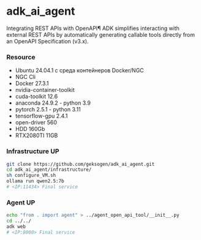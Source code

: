 # adk_ai_agent
Integrating REST APIs with OpenAPI¶
ADK simplifies interacting with external REST APIs by automatically generating callable tools directly from an OpenAPI Specification (v3.x). 

### Resource
* Ubuntu 24.04.1 с среда контейнеров Docker/NGC
* NGC Cli
* Docker 27.3.1
* nvidia-container-toolkit
* cuda-toolkit 12.6
* anaconda 24.9.2 - python 3.9
* pytorch 2.5.1 - python 3.11
* tensorflow-gpu 2.4.1
* open-driver 560
* HDD 160Gb
* RTX2080TI 11GB 


### Infrastructure UP
```Bash
git clone https://github.com/geksogen/adk_ai_agent.git
cd adk_ai_agent/infrastructure/
sh configure_VM.sh
ollama run qwen2.5:7b
# <IP:11434> Final service
```

### Agent UP
```Bash
echo "from . import agent" > ../agent_open_api_tool/__init__.py
cd ../../
adk web
# <IP:8000> Final service
```
